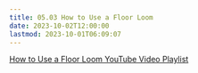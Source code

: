 ```yaml
---
title: 05.03 How to Use a Floor Loom
date: 2023-10-02T12:00:00
lastmod: 2023-10-01T06:09:07
---
```


[How to Use a Floor Loom YouTube Video Playlist](https://youtube.com/playlist?list=PLzGIFZvQRog8XZbyyMLldF4ZQHg4IGtAq&si=mDPtZiiTwFF_Mwqw)
